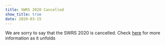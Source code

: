 ```yaml
---
title: SWRS 2020 Cancelled
show_title: true
date: 2020-03-15
---
```


We are sorry to say that the SWRS 2020 is cancelled.  Check [here](http://swrobotics.engineering.asu.edu) for more information as it unfolds
